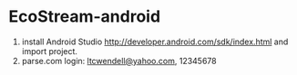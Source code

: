 # EcoStream-android

1. install Android Studio http://developer.android.com/sdk/index.html and import project.
2. parse.com login: ltcwendell@yahoo.com, 12345678
